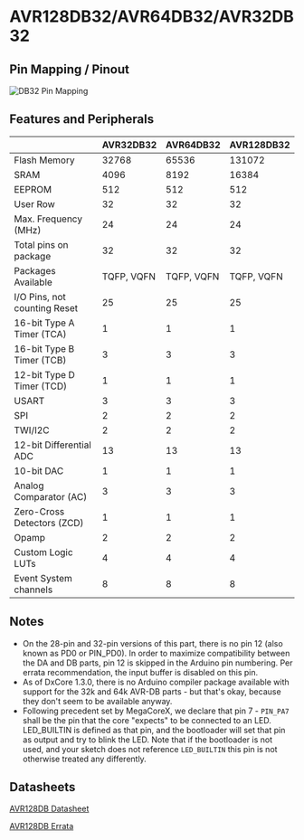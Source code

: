 # AVR128DB32/AVR64DB32/AVR32DB32
## Pin Mapping / Pinout
![DB32 Pin Mapping](DB32.png "Arduino Pin Mapping for AVR DB32")

## Features and Peripherals
|                              | AVR32DB32  | AVR64DB32  | AVR128DB32 |
|------------------------------|------------|------------|------------|
| Flash Memory                 | 32768      | 65536      | 131072     |
| SRAM                         | 4096       | 8192       | 16384      |
| EEPROM                       | 512        | 512        | 512        |
| User Row                     | 32         | 32         | 32         |
| Max. Frequency (MHz)         | 24         | 24         | 24         |
| Total pins on package        | 32         | 32         | 32         |
| Packages Available           | TQFP, VQFN | TQFP, VQFN | TQFP, VQFN |
| I/O Pins, not counting Reset | 25         | 25         | 25         |
| 16-bit Type A Timer (TCA)    | 1          | 1          | 1          |
| 16-bit Type B Timer (TCB)    | 3          | 3          | 3          |
| 12-bit Type D Timer (TCD)    | 1          | 1          | 1          |
| USART                        | 3          | 3          | 3          |
| SPI                          | 2          | 2          | 2          |
| TWI/I2C                      | 2          | 2          | 2          |
| 12-bit Differential ADC      | 13         | 13         | 13         |
| 10-bit DAC                   | 1          | 1          | 1          |
| Analog Comparator (AC)       | 3          | 3          | 3          |
| Zero-Cross Detectors (ZCD)   | 1          | 1          | 1          |
| Opamp						   | 2          | 2          | 2          |
| Custom Logic LUTs            | 4          | 4          | 4          |
| Event System channels        | 8          | 8          | 8          |

## Notes
* On the 28-pin and 32-pin versions of this part, there is no pin 12 (also known as PD0 or PIN_PD0). In order to maximize compatibility between the DA and DB parts, pin 12 is skipped in the Arduino pin numbering. Per errata recommendation, the input buffer is disabled on this pin.
* As of DxCore 1.3.0, there is no Arduino compiler package available with support for the 32k and 64k AVR-DB parts - but that's okay, because they don't seem to be available anyway.
* Following precedent set by MegaCoreX, we declare that pin 7 - `PIN_PA7` shall be the pin that the core "expects" to be connected to an LED. LED_BUILTIN is defined as that pin, and the bootloader will set that pin as output and try to blink the LED. Note that if the bootloader is not used, and your sketch does not reference `LED_BUILTIN` this pin is not otherwise treated any differently.

## Datasheets

[AVR128DB Datasheet](https://ww1.microchip.com/downloads/en/DeviceDoc/AVR128DB28-32-48-64-DataSheet-DS40002247A.pdf)

[AVR128DB Errata](https://ww1.microchip.com/downloads/en/DeviceDoc/AVR128DB28-32-48-64-SilConErrataClarif-DS80000915B.pdf)
